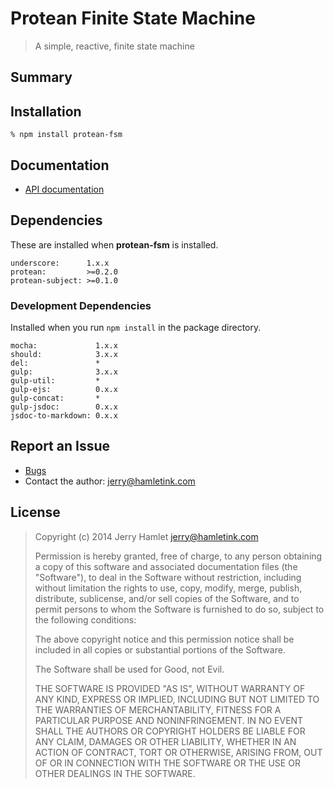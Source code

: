 Protean Finite State Machine
============================

> A simple, reactive, finite state machine



Summary
-------




Installation
------------

~~~
% npm install protean-fsm
~~~



Documentation
-------------

* [API documentation](API.md)




Dependencies
------------

These are installed when **protean-fsm** is installed.

~~~
underscore:      1.x.x
protean:         >=0.2.0
protean-subject: >=0.1.0
~~~

### Development Dependencies ###

Installed when you run `npm install` in the package directory.

~~~
mocha:             1.x.x
should:            3.x.x
del:               *
gulp:              3.x.x
gulp-util:         *
gulp-ejs:          0.x.x
gulp-concat:       *
gulp-jsdoc:        0.x.x
jsdoc-to-markdown: 0.x.x
~~~



Report an Issue
---------------

* [Bugs](http://github.com/jhamlet/protean-fsm/issues)
* Contact the author: <jerry@hamletink.com>



License
-------

> Copyright (c) 2014 Jerry Hamlet <jerry@hamletink.com>
> 
> Permission is hereby granted, free of charge, to any person
> obtaining a copy of this software and associated documentation
> files (the "Software"), to deal in the Software without
> restriction, including without limitation the rights to use,
> copy, modify, merge, publish, distribute, sublicense, and/or sell
> copies of the Software, and to permit persons to whom the
> Software is furnished to do so, subject to the following
> conditions:
> 
> The above copyright notice and this permission notice shall be
> included in all copies or substantial portions of the Software.
> 
> The Software shall be used for Good, not Evil.
> 
> THE SOFTWARE IS PROVIDED "AS IS", WITHOUT WARRANTY OF ANY KIND,
> EXPRESS OR IMPLIED, INCLUDING BUT NOT LIMITED TO THE WARRANTIES
> OF MERCHANTABILITY, FITNESS FOR A PARTICULAR PURPOSE AND
> NONINFRINGEMENT. IN NO EVENT SHALL THE AUTHORS OR COPYRIGHT
> HOLDERS BE LIABLE FOR ANY CLAIM, DAMAGES OR OTHER LIABILITY,
> WHETHER IN AN ACTION OF CONTRACT, TORT OR OTHERWISE, ARISING
> FROM, OUT OF OR IN CONNECTION WITH THE SOFTWARE OR THE USE OR
> OTHER DEALINGS IN THE SOFTWARE.
